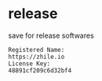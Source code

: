 # release
save for release softwares

```
Registered Name:
https://zhile.io
License Key: 
48891cf209c6d32bf4
```
